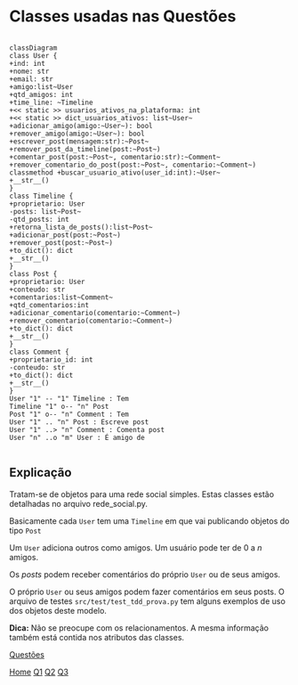 # Classes usadas nas Questões

```mermaid

classDiagram
class User {
+ind: int
+nome: str
+email: str
+amigo:list~User
+qtd_amigos: int
+time_line: ~Timeline
+<< static >> usuarios_ativos_na_plataforma: int
+<< static >> dict_usuarios_ativos: list~User~
+adicionar_amigo(amigo:~User~): bool
+remover_amigo(amigo:~User~): bool
+escrever_post(mensagem:str):~Post~
+remover_post_da_timeline(post:~Post~)
+comentar_post(post:~Post~, comentario:str):~Comment~
+remover_comentario_do_post(post:~Post~, comentario:~Comment~)
classmethod +buscar_usuario_ativo(user_id:int):~User~
+__str__()
}
class Timeline {
+proprietario: User
-posts: list~Post~
-qtd_posts: int 
+retorna_lista_de_posts():list~Post~
+adicionar_post(post:~Post~)
+remover_post(post:~Post~)
+to_dict(): dict
+__str__()
}
class Post {
+proprietario: User
+conteudo: str
+comentarios:list~Comment~
+qtd_comentarios:int
+adicionar_comentario(comentario:~Comment~)
+remover_comentario(comentario:~Comment~)
+to_dict(): dict
+__str__()
}
class Comment {
+proprietario_id: int
-conteudo: str
+to_dict(): dict
+__str__()
}
User "1" -- "1" Timeline : Tem
Timeline "1" o-- "n" Post
Post "1" o-- "n" Comment : Tem
User "1" .. "n" Post : Escreve post
User "1" ..> "n" Comment : Comenta post
User "n" ..o "m" User : É amigo de 


```

## Explicação 

Tratam-se de objetos para uma rede social simples. Estas classes estão detalhadas no arquivo rede_social.py. 

Basicamente cada `User` tem uma `Timeline` em que vai publicando objetos do tipo `Post`

Um `User` adiciona outros como amigos. Um usuário pode ter de $0$ a $n$ amigos. 

Os *posts* podem receber comentários do próprio `User` ou de seus amigos. 

O próprio `User` ou seus amigos podem fazer comentários em seus posts. O arquivo de testes  `src/test/test_tdd_prova.py` tem alguns exemplos de uso dos objetos deste modelo. 

**Dica:** Não se preocupe com os relacionamentos. A mesma informação também está contida nos atributos das classes. 

[Questões](enunciado.md)


[Home](./README.md)
[Q1](./Q1.md)
[Q2](./Q2.md)
[Q3](./Q3.md)
